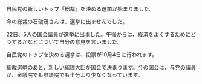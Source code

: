 自民党の新しいトップ「総裁」を決める選挙が始まりました。

今の総裁の石破茂さんは、選挙に出ませんでした。

22日、5人の国会議員が選挙に出ました。午後からは、経済をよくするためにどうするかなどについて自分の意見を言いました。

自民党のトップを決める選挙は、投票が10月4日に行われます。

総裁選挙のあと、新しい総理大臣が国会で決まります。今の国会は、与党の議員が、衆議院でも参議院でも半分より少なくなっています。